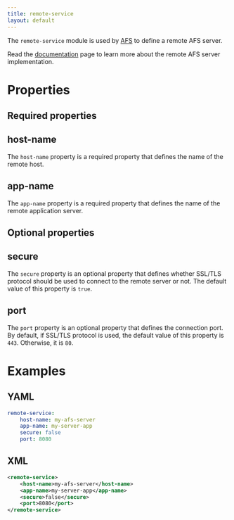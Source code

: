 ```yaml
---
title: remote-service
layout: default
---
```


The `remote-service` module is used by [AFS](../../afs/index.md) to define a remote AFS server.

Read the [documentation](../../afs/afs-remote.md) page to learn more about the remote AFS server implementation.

# Properties

## Required properties

## host-name

The `host-name` property is a required property that defines the name of the remote host.

## app-name

The `app-name` property is a required property that defines the name of the remote application server.

## Optional properties

## secure

The `secure` property is an optional property that defines whether SSL/TLS protocol should be used
to connect to the remote server or not. The default value of this property is `true`.

## port

The `port` property is an optional property that defines the connection port. By default, if SSL/TLS protocol
is used, the default value of this property is `443`. Otherwise, it is `80`.

# Examples

## YAML
```yaml
remote-service:
    host-name: my-afs-server
    app-name: my-server-app
    secure: false
    port: 8080
```

## XML
```xml
<remote-service>
    <host-name>my-afs-server</host-name>
    <app-name>my-server-app</app-name>
    <secure>false</secure>
    <port>8080</port>
</remote-service>
```
